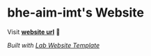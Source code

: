 
# bhe-aim-imt's Website

Visit **[website url](#)** 🚀

_Built with [Lab Website Template](https://greene-lab.gitbook.io/lab-website-template-docs)_
